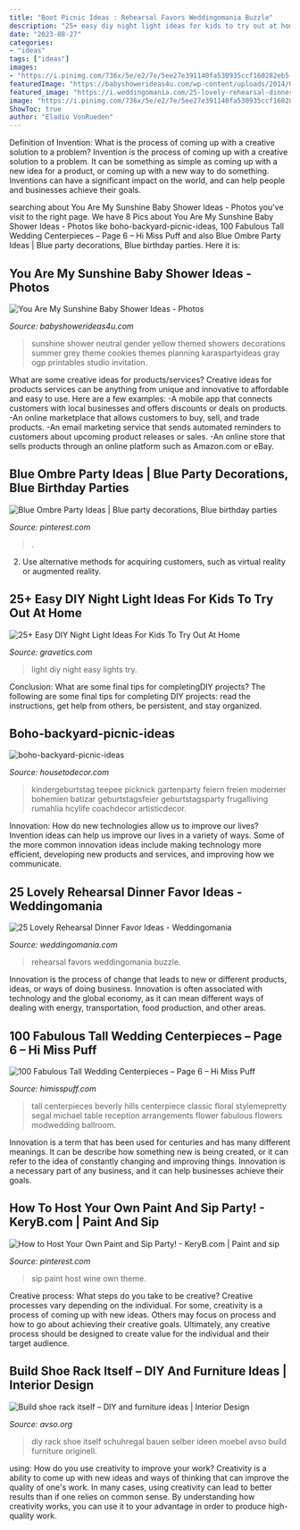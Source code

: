```yaml
---
title: "Boot Picnic Ideas : Rehearsal Favors Weddingomania Buzzle"
description: "25+ easy diy night light ideas for kids to try out at home"
date: "2023-08-27"
categories:
- "ideas"
tags: ["ideas"]
images:
- "https://i.pinimg.com/736x/5e/e2/7e/5ee27e391140fa530935ccf160282eb5--paris-theme-paris-party.jpg"
featuredImage: "https://babyshowerideas4u.com/wp-content/uploads/2014/02/45456_424119024346915_2027860990_n_600x900.jpg"
featured_image: "https://i.weddingomania.com/25-lovely-rehearsal-dinner-favor-ideas-20-500x750.jpg"
image: "https://i.pinimg.com/736x/5e/e2/7e/5ee27e391140fa530935ccf160282eb5--paris-theme-paris-party.jpg"
ShowToc: true
author: "Eladio VonRueden"
---
```



Definition of Invention: What is the process of coming up with a creative solution to a problem?
Invention is the process of coming up with a creative solution to a problem. It can be something as simple as coming up with a new idea for a product, or coming up with a new way to do something. Inventions can have a significant impact on the world, and can help people and businesses achieve their goals.

	

		
searching about You Are My Sunshine Baby Shower Ideas - Photos you've visit to the right page. We have 8 Pics about You Are My Sunshine Baby Shower Ideas - Photos like boho-backyard-picnic-ideas, 100 Fabulous Tall Wedding Centerpieces – Page 6 – Hi Miss Puff and also Blue Ombre Party Ideas | Blue party decorations, Blue birthday parties. Here it is:
		
    
## You Are My Sunshine Baby Shower Ideas - Photos

<img loading=lazy src="https://babyshowerideas4u.com/wp-content/uploads/2014/02/45456_424119024346915_2027860990_n_600x900.jpg" onerror="this.onerror=null;this.src='https://tse1.mm.bing.net/th?id=OIP.0q8y17HGVB_DnWGBNM23BwHaLH&amp;pid=15.1';" alt="You Are My Sunshine Baby Shower Ideas - Photos">

_Source: babyshowerideas4u.com_

>sunshine shower neutral gender yellow themed showers decorations summer grey theme cookies themes planning karaspartyideas gray ogp printables studio invitation. 

	

What are some creative ideas for products/services?
Creative ideas for products services can be anything from unique and innovative to affordable and easy to use. Here are a few examples: 
-A mobile app that connects customers with local businesses and offers discounts or deals on products. 
-An online marketplace that allows customers to buy, sell, and trade products. 
-An email marketing service that sends automated reminders to customers about upcoming product releases or sales. 
-An online store that sells products through an online platform such as Amazon.com or eBay.

    
## Blue Ombre Party Ideas | Blue Party Decorations, Blue Birthday Parties

<img loading=lazy src="https://i.pinimg.com/736x/b4/43/b7/b443b7c9b5d1ed5c95f2b2ccb1c40cb0.jpg" onerror="this.onerror=null;this.src='https://tse1.mm.bing.net/th?id=OIP.KOlrCaYqKCL7o1oovEmWCAHaJ7&amp;pid=15.1';" alt="Blue Ombre Party Ideas | Blue party decorations, Blue birthday parties">

_Source: pinterest.com_

>. 

	

2. Use alternative methods for acquiring customers, such as virtual reality or augmented reality.

    
## 25+ Easy DIY Night Light Ideas For Kids To Try Out At Home

<img loading=lazy src="http://www.gravetics.com/wp-content/uploads/2017/07/Bedroom-fairy-lights.jpg" onerror="this.onerror=null;this.src='https://tse3.mm.bing.net/th?id=OIP.OQiuKRM-0DU05oTPopVyQwHaLH&amp;pid=15.1';" alt="25+ Easy DIY Night Light Ideas For Kids To Try Out At Home">

_Source: gravetics.com_

>light diy night easy lights try. 

	

Conclusion: What are some final tips for completingDIY projects?
The following are some final tips for completing DIY projects: read the instructions, get help from others, be persistent, and stay organized.

    
## Boho-backyard-picnic-ideas

<img loading=lazy src="https://housetodecor.com/wp-content/uploads/2020/05/boho-backyard-picnic-ideas.jpg" onerror="this.onerror=null;this.src='https://tse3.mm.bing.net/th?id=OIP.VRnxvJU1eQCf5qR5W-_m9gHaLG&amp;pid=15.1';" alt="boho-backyard-picnic-ideas">

_Source: housetodecor.com_

>kindergeburtstag teepee picknick gartenparty feiern freien moderner bohemien batizar geburtstagsfeier geburtstagsparty frugalliving rumahlia hcylife coachdecor artisticdecor. 

	

Innovation: How do new technologies allow us to improve our lives?
Invention ideas can help us improve our lives in a variety of ways. Some of the more common innovation ideas include making technology more efficient, developing new products and services, and improving how we communicate.

    
## 25 Lovely Rehearsal Dinner Favor Ideas - Weddingomania

<img loading=lazy src="https://i.weddingomania.com/25-lovely-rehearsal-dinner-favor-ideas-20-500x750.jpg" onerror="this.onerror=null;this.src='https://tse1.mm.bing.net/th?id=OIP.OQsM_-JvXvGN9v7IWT5bPwHaLH&amp;pid=15.1';" alt="25 Lovely Rehearsal Dinner Favor Ideas - Weddingomania">

_Source: weddingomania.com_

>rehearsal favors weddingomania buzzle. 

	

Innovation is the process of change that leads to new or different products, ideas, or ways of doing business. Innovation is often associated with technology and the global economy, as it can mean different ways of dealing with energy, transportation, food production, and other areas.

    
## 100 Fabulous Tall Wedding Centerpieces – Page 6 – Hi Miss Puff

<img loading=lazy src="https://www.himisspuff.com/wp-content/uploads/2016/04/Glam-tall-floral-centerpiece-via-Michael-Segal-1.jpg" onerror="this.onerror=null;this.src='https://tse4.mm.bing.net/th?id=OIP.innttVwykPNCabHGmJt7LgHaLH&amp;pid=15.1';" alt="100 Fabulous Tall Wedding Centerpieces – Page 6 – Hi Miss Puff">

_Source: himisspuff.com_

>tall centerpieces beverly hills centerpiece classic floral stylemepretty segal michael table reception arrangements flower fabulous flowers modwedding ballroom. 

	

Innovation is a term that has been used for centuries and has many different meanings. It can be describe how something new is being created, or it can refer to the idea of constantly changing and improving things. Innovation is a necessary part of any business, and it can help businesses achieve their goals.

    
## How To Host Your Own Paint And Sip Party! - KeryB.com | Paint And Sip

<img loading=lazy src="https://i.pinimg.com/736x/5e/e2/7e/5ee27e391140fa530935ccf160282eb5--paris-theme-paris-party.jpg" onerror="this.onerror=null;this.src='https://tse1.mm.bing.net/th?id=OIP.UpTa3bV65_XQP_vJ4e8NJgDYEg&amp;pid=15.1';" alt="How to Host Your Own Paint and Sip Party! - KeryB.com | Paint and sip">

_Source: pinterest.com_

>sip paint host wine own theme. 

	

Creative process: What steps do you take to be creative?
Creative processes vary depending on the individual. For some, creativity is a process of coming up with new ideas. Others may focus on process and how to go about achieving their creative goals. Ultimately, any creative process should be designed to create value for the individual and their target audience.

    
## Build Shoe Rack Itself – DIY And Furniture Ideas | Interior Design

<img loading=lazy src="http://www.avso.org/wp-content/uploads/2014/11/build-shoe-rack-itself-diy-and-furniture-ideas-1415192873.jpg" onerror="this.onerror=null;this.src='https://tse3.mm.bing.net/th?id=OIP.Dfb4zSka621sNaBgXv_BUgHaLG&amp;pid=15.1';" alt="Build shoe rack itself – DIY and furniture ideas | Interior Design">

_Source: avso.org_

>diy rack shoe itself schuhregal bauen selber ideen moebel avso build furniture originell. 

	

using: How do you use creativity to improve your work?
Creativity is a ability to come up with new ideas and ways of thinking that can improve the quality of one's work. In many cases, using creativity can lead to better results than if one relies on common sense. By understanding how creativity works, you can use it to your advantage in order to produce high-quality work.

